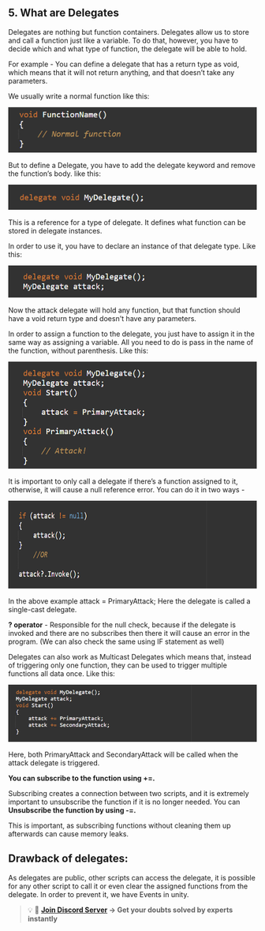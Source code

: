 ## 5. What are Delegates
Delegates are nothing but function containers. Delegates allow us to store and call a function just like a variable. To do that, however, you have to decide which and what type of function, the delegate will be able to hold.

For example - You can define a delegate that has a return type as void, which means that it will not return anything, and that doesn’t take any parameters.

We usually write a normal function like this:

![Alt](Images/D1.png "Function Dummy Code")

But to define a Delegate, you have to add the delegate keyword and remove the function’s body. like this:

![Alt](Images/D2.png "Define Delegate")

This is a reference for a type of delegate. It defines what function can be stored in delegate instances.

In order to use it, you have to declare an instance of that delegate type.
Like this:

![Alt](Images/D3.png "Instance of Delegate")

Now the attack delegate will hold any function, but that function should have a void return type and doesn't have any parameters.

In order to assign a function to the delegate, you just have to assign it in the same way as assigning a variable. All you need to do is pass in the name of the function, without parenthesis.
Like this:

![Alt](Images/D4.png "Assigning a function to Delegate")

It is important to only call a delegate if there’s a function assigned to it, otherwise, it will cause a null reference error. You can do it in two ways -

![Alt](Images/D5.png "Null refrence error")

In the above example attack = PrimaryAttack; Here the delegate is called a single-cast delegate.

**? operator** - Responsible for the null check, because if the delegate is invoked and there are no subscribes then there it will cause an error in the program. (We can also check the same using IF statement as well)

Delegates can also work as Multicast Delegates which means that, instead of triggering only one function, they can be used to trigger multiple functions all data once.
Like this:

![Alt](Images/D6.png "Multicast Delegates")

Here, both PrimaryAttack and SecondaryAttack will be called when the attack delegate is triggered.

**You can subscribe to the function using +=.** 

Subscribing creates a connection between two scripts, and it is extremely important to unsubscribe the function if it is no longer needed. You can **Unsubscribe the function by using -=.** 

This is important, as subscribing functions without cleaning them up afterwards can cause memory leaks.

## Drawback of delegates:

As delegates are public, other scripts can access the delegate, it is possible for any other script to call it or even clear the assigned functions from the delegate.
In order to prevent it, we have Events in unity.

>💡 🚀 **[Join Discord Server](https://discord.gg/J5zDscnzms) → Get your doubts solved by experts instantly**
